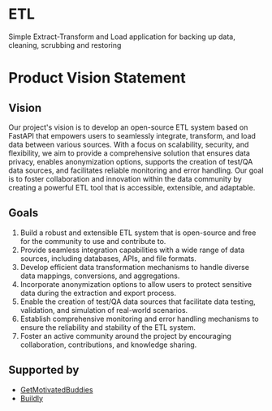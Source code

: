 # ETL
Simple Extract-Transform and Load application for backing up data, cleaning, scrubbing and restoring

# Product Vision Statement

## Vision

Our project's vision is to develop an open-source ETL system based on FastAPI that empowers users to seamlessly integrate, transform, and load data between various sources. With a focus on scalability, security, and flexibility, we aim to provide a comprehensive solution that ensures data privacy, enables anonymization options, supports the creation of test/QA data sources, and facilitates reliable monitoring and error handling. Our goal is to foster collaboration and innovation within the data community by creating a powerful ETL tool that is accessible, extensible, and adaptable.

## Goals

1. Build a robust and extensible ETL system that is open-source and free for the community to use and contribute to.
2. Provide seamless integration capabilities with a wide range of data sources, including databases, APIs, and file formats.
3. Develop efficient data transformation mechanisms to handle diverse data mappings, conversions, and aggregations.
4. Incorporate anonymization options to allow users to protect sensitive data during the extraction and export process.
5. Enable the creation of test/QA data sources that facilitate data testing, validation, and simulation of real-world scenarios.
6. Establish comprehensive monitoring and error handling mechanisms to ensure the reliability and stability of the ETL system.
7. Foster an active community around the project by encouraging collaboration, contributions, and knowledge sharing.

## Supported by

- [GetMotivatedBuddies](https://www.getmotivatedbuddies.com)
- [Buildly](https://www.buildly.io)
